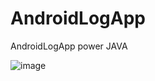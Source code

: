 # AndroidLogApp
AndroidLogApp power JAVA

![image](https://github.com/TrFolwe/AndroidCalculator/assets/78105136/4ec534ec-e220-4fad-b063-7eb5e95590b5)
